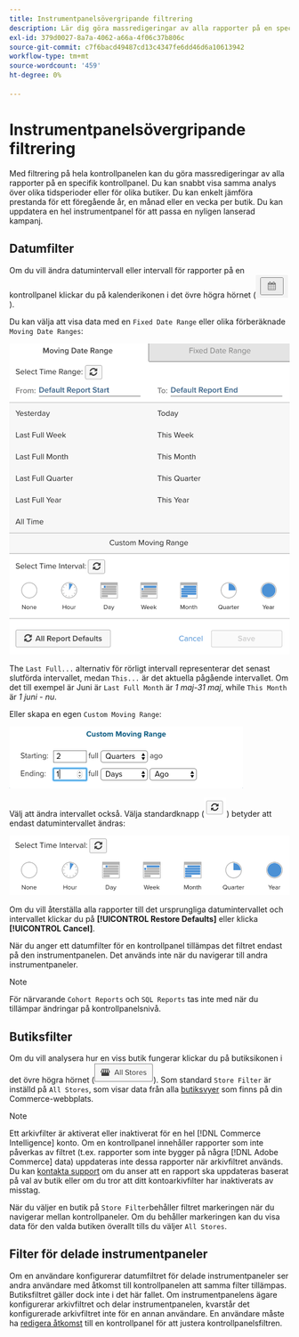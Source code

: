 ```yaml
---
title: Instrumentpanelsövergripande filtrering
description: Lär dig göra massredigeringar av alla rapporter på en specifik kontrollpanel.
exl-id: 379d0027-8a7a-4062-a66a-4f06c37b806c
source-git-commit: c7f6bacd49487cd13c4347fe6dd46d6a10613942
workflow-type: tm+mt
source-wordcount: '459'
ht-degree: 0%

---
```


# Instrumentpanelsövergripande filtrering

Med filtrering på hela kontrollpanelen kan du göra massredigeringar av alla rapporter på en specifik kontrollpanel. Du kan snabbt visa samma analys över olika tidsperioder eller för olika butiker. Du kan enkelt jämföra prestanda för ett föregående år, en månad eller en vecka per butik. Du kan uppdatera en hel instrumentpanel för att passa en nyligen lanserad kampanj.

## Datumfilter

Om du vill ändra datumintervall eller intervall för rapporter på en kontrollpanel klickar du på kalenderikonen i det övre högra hörnet (![kalender](../../assets/calendar-button.png)).

Du kan välja att visa data med en `Fixed Date Range` eller olika förberäknade `Moving Date Ranges`:

![rörliga datumintervall](../../assets/moving_date_ranges.png)

The `Last Full...` alternativ för rörligt intervall representerar det senast slutförda intervallet, medan `This...` är det aktuella pågående intervallet. Om det till exempel är Juni är `Last Full Month` är _1 maj-31 maj_, while `This Month` är _1 juni - nu_.

Eller skapa en egen `Custom Moving Range`\:

![anpassat rörligt område](../../assets/custom-moving-range.png)

Välj att ändra intervallet också. Välja standardknapp (![standardtidsintervall](../../assets/time_interval_default.png)) betyder att endast datumintervallet ändras:

![tidsintervall](../../assets/time_interval.png)

Om du vill återställa alla rapporter till det ursprungliga datumintervallet och intervallet klickar du på **[!UICONTROL Restore Defaults]** eller klicka **[!UICONTROL Cancel]**.

När du anger ett datumfilter för en kontrollpanel tillämpas det filtret endast på den instrumentpanelen. Det används inte när du navigerar till andra instrumentpaneler.

>[!NOTE]
>
>För närvarande `Cohort Reports` och `SQL Reports` tas inte med när du tillämpar ändringar på kontrollpanelsnivå.

## Butiksfilter

Om du vill analysera hur en viss butik fungerar klickar du på butiksikonen i det övre högra hörnet (![Butiksfilter](../../assets/store-filter.png)). Som standard `Store Filter` är inställd på `All Stores`, som visar data från alla [butiksvyer](https://experienceleague.adobe.com/docs/commerce-admin/stores-sales/site-store/store-views.html) som finns på din Commerce-webbplats.

>[!NOTE]
>
>Ett arkivfilter är aktiverat eller inaktiverat för en hel [!DNL Commerce Intelligence] konto. Om en kontrollpanel innehåller rapporter som inte påverkas av filtret (t.ex. rapporter som inte bygger på några [!DNL Adobe Commerce] data) uppdateras inte dessa rapporter när arkivfiltret används. Du kan [kontakta support](https://experienceleague.adobe.com/docs/commerce-knowledge-base/kb/troubleshooting/miscellaneous/mbi-service-policies.html) om du anser att en rapport ska uppdateras baserat på val av butik eller om du tror att ditt kontoarkivfilter har inaktiverats av misstag.

När du väljer en butik på `Store Filter`behåller filtret markeringen när du navigerar mellan kontrollpaneler. Om du behåller markeringen kan du visa data för den valda butiken överallt tills du väljer `All Stores`.

## Filter för delade instrumentpaneler

Om en användare konfigurerar datumfiltret för delade instrumentpaneler ser andra användare med åtkomst till kontrollpanelen att samma filter tillämpas. Butiksfiltret gäller dock inte i det här fallet. Om instrumentpanelens ägare konfigurerar arkivfiltret och delar instrumentpanelen, kvarstår det konfigurerade arkivfiltret inte för en annan användare. En användare måste ha [redigera åtkomst](../../data-user/dashboards/share-dashboard-with-users.md) till en kontrollpanel för att justera kontrollpanelsfiltren.
